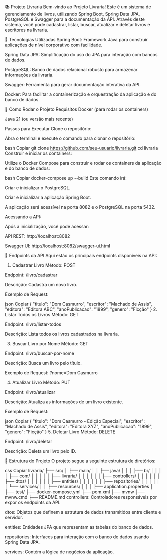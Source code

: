 📚 Projeto Livraria
Bem-vindo ao Projeto Livraria! Este é um sistema de gerenciamento de livros, utilizando Spring Boot, Spring Data JPA, PostgreSQL e Swagger para a documentação da API. Através deste sistema, você pode cadastrar, listar, buscar, atualizar e deletar livros e escritores na livraria.

🔧 Tecnologias Utilizadas
Spring Boot: Framework Java para construir aplicações de nível corporativo com facilidade.

Spring Data JPA: Simplificação do uso do JPA para interação com bancos de dados.

PostgreSQL: Banco de dados relacional robusto para armazenar informações da livraria.

Swagger: Ferramenta para gerar documentação interativa da API.

Docker: Para facilitar a containerização e orquestração da aplicação e do banco de dados.

🚀 Como Rodar o Projeto
Requisitos
Docker (para rodar os containers)

Java 21 (ou versão mais recente)

Passos para Executar
Clone o repositório:

Abra o terminal e execute o comando para clonar o repositório:

bash
Copiar
git clone https://github.com/seu-usuario/livraria.git
cd livraria
Construir e iniciar os containers:

Utilize o Docker Compose para construir e rodar os containers da aplicação e do banco de dados:

bash
Copiar
docker-compose up --build
Este comando irá:

Criar e inicializar o PostgreSQL.

Criar e inicializar a aplicação Spring Boot.

A aplicação será acessível na porta 8082 e o PostgreSQL na porta 5432.

Acessando a API:

Após a inicialização, você pode acessar:

API REST: http://localhost:8082

Swagger UI: http://localhost:8082/swagger-ui.html

📜 Endpoints da API
Aqui estão os principais endpoints disponíveis na API:

1. Cadastrar Livro
Método: POST

Endpoint: /livro/cadastrar

Descrição: Cadastra um novo livro.

Exemplo de Request:

json
Copiar
{
  "titulo": "Dom Casmurro",
  "escritor": "Machado de Assis",
  "editora": "Editora ABC",
  "anoPublicacao": "1899",
  "genero": "Ficção"
}
2. Listar Todos os Livros
Método: GET

Endpoint: /livro/listar-todos

Descrição: Lista todos os livros cadastrados na livraria.

3. Buscar Livro por Nome
Método: GET

Endpoint: /livro/buscar-por-nome

Descrição: Busca um livro pelo título.

Exemplo de Request: ?nome=Dom Casmurro

4. Atualizar Livro
Método: PUT

Endpoint: /livro/atualizar

Descrição: Atualiza as informações de um livro existente.

Exemplo de Request:

json
Copiar
{
  "titulo": "Dom Casmurro - Edição Especial",
  "escritor": "Machado de Assis",
  "editora": "Editora XYZ",
  "anoPublicacao": "1899",
  "genero": "Ficção"
}
5. Deletar Livro
Método: DELETE

Endpoint: /livro/deletar

Descrição: Deleta um livro pelo ID.

📂 Estrutura do Projeto
O projeto segue a seguinte estrutura de diretórios:

css
Copiar
livraria/
├── src/
│   ├── main/
│   │   ├── java/
│   │   │   ├── br/
│   │   │   │   ├── com/
│   │   │   │   │   ├── livraria/
│   │   │   │   │   │   ├── controllers/
│   │   │   │   │   │   ├── dtos/
│   │   │   │   │   │   ├── entities/
│   │   │   │   │   │   ├── repositories/
│   │   │   │   │   │   └── services/
│   │   ├── resources/
│   │   │   ├── application.properties
│   ├── test/
├── docker-compose.yml
├── pom.xml
├── mvnw
├── mvnw.cmd
├── README.md
controllers: Controladores responsáveis por expor os endpoints da API.

dtos: Objetos que definem a estrutura de dados transmitidos entre cliente e servidor.

entities: Entidades JPA que representam as tabelas do banco de dados.

repositories: Interfaces para interação com o banco de dados usando Spring Data JPA.

services: Contém a lógica de negócios da aplicação.
